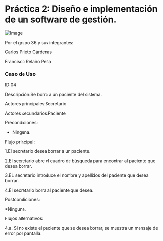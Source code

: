 # Práctica 2: Diseño e implementación de un software de gestión.

![Image](https://www.uco.es/investigacion/proyectos/SEBASENet/images/Logo_UCO.png "icon")

Por el grupo 36 y sus integrantes:

Carlos Prieto Cárdenas

Francisco Relaño Peña

### Caso de Uso

ID:04

Descripción:Se borra a un paciente del sistema.

Actores principales:Secretario

Actores secundarios:Paciente

Precondiciones:

* Ninguna.

Flujo principal:

1.El secretario desea borrar a un paciente.

2.El secretario abre el cuadro de búsqueda para encontrar al paciente que desea borrar.

3.EL secretario introduce el nombre y apellidos del paciente que desea borrar.

4.El secretario borra al paciente que desea.

Postcondiciones:

*Ninguna.

Flujos alternativos:

4.a. Si no existe el paciente que se desea borrar, se muestra un mensaje de error por pantalla.
